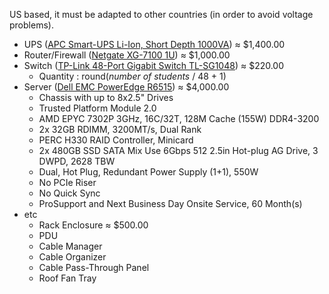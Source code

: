 US based, it must be adapted to other countries (in order to avoid voltage problems).

- UPS ([APC Smart-UPS Li-Ion, Short Depth 1000VA](https://www.apc.com/shop/us/en/products/APC-Smart-UPS-Li-Ion-Short-Depth-1000VA-120V-with-SmartConnect-Not-for-sale-in-Vermont-/P-SMTL1000RM2UC)) ≈ \$1,400.00
- Router/Firewall ([Netgate XG-7100 1U](https://www.netgate.com/solutions/pfsense/xg-7100-1u.html)) ≈ \$1,000.00
- Switch ([TP-Link 48-Port Gigabit Switch TL-SG1048](https://www.amazon.com/dp/B004UBUJZG)) ≈ \$220.00
  - Quantity : round(_number of students_ / 48 + 1)
- Server ([Dell EMC PowerEdge R6515](https://www.dell.com/en-us/work/shop/servers-storage-and-networking/poweredge-r6515-rack-server/spd/poweredge-r6515/pe_r6515_13732_vi_vp)) ≈ \$4,000.00
  - Chassis with up to 8x2.5" Drives
  - Trusted Platform Module 2.0
  - AMD EPYC 7302P 3GHz, 16C/32T, 128M Cache (155W) DDR4-3200
  - 2x 32GB RDIMM, 3200MT/s, Dual Rank
  - PERC H330 RAID Controller, Minicard
  - 2x 480GB SSD SATA Mix Use 6Gbps 512 2.5in Hot-plug AG Drive, 3 DWPD, 2628 TBW
  - Dual, Hot Plug, Redundant Power Supply (1+1), 550W
  - No PCIe Riser
  - No Quick Sync
  - ProSupport and Next Business Day Onsite Service, 60 Month(s)
- etc
  - Rack Enclosure ≈ \$500.00
  - PDU
  - Cable Manager
  - Cable Organizer
  - Cable Pass-Through Panel
  - Roof Fan Tray
